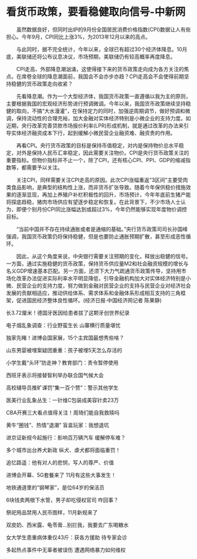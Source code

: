 # 看货币政策，要看稳健取向信号-中新网

　　虽然数据良好，但同时出炉的9月份全国居民消费价格指数(CPI)数据让人有些担心。今年9月，CPI同比上涨3%，为2013年12月以来的高点。

　　与此同时，据不完全统计，今年以来，全球已有超过30个经济体降息。10月底，美联储还将公布议息决议，市场预期，美联储仍有较高概率再度降息。

　　CPI走高、外部降息潮汹涌，这使得接下来的货币政策走向成为各方关注的焦点。在席卷全球的降息潮面前，我国会不会亦步亦趋？CPI走高会不会使得前期坚持稳健的货币政策走向收紧？

　　先看降息潮。作为一个大型经济体，我国货币政策一直遵循以我为主的原则，主要根据我国的宏观经济形势进行预调微调。今年以来，我国货币政策继续坚持稳健的取向，不搞“大水漫灌”，在保持定力的同时，加强逆周期调节，做好预调和微调，保持流动性的合理充裕，加大金融对实体经济特别是小微企业的支持力度。如近期，央行改革完善贷款市场报价利率(LPR)形成机制，就是通过改革的办法来引导实体经济融资成本下行，起到缓解小微民营企业融资难、融资贵的作用。

　　再看CPI。央行货币政策的目标是保持币值稳定，对内是保持物价总水平稳定，对外是保持人民币汇率稳定，因此需要关注物价。CPI是央行货币政策关注的重要指标。但物价指标并不止一个，除了CPI，还有核心CPI、PPI、GDP的缩减指数等，都需要予以关注。

　　关注CPI，同样需要关注CPI走高的原因。此次CPI涨幅重返“3区间”主要受肉类食品影响，是典型的结构性上涨，而非货币扩张导致。随着今年保供稳价措施效果的逐渐显现，再加上养殖户补栏积极性的回升，市场预计，今年年底前生猪产能将探底趋稳，猪肉市场供应有望逐步稳定和恢复。在此背景下，不少市场人士认为，即便个别月份CPI同比涨幅达到或超过3%，今年仍然能够实现年度物价调控目标。

　　“当前中国并不存在持续通胀或者是通缩的基础。”央行货币政策司司长孙国峰强调，我国货币政策仍将保持稳健，但是也要防止通胀预期扩散，甚至形成恶性循环。

　　因此，从这个角度来说，中央银行需要关注预期的变化，释放出稳健的信号。一方面，通过实施稳健的货币政策，保持货币供应量M2和社会融资规模的增长与名义GDP增速基本匹配。另一方面，还须下大力气疏通货币政策传导，坚持用市场化改革办法促进实际利率水平明显降低，引导金融机构加大对实体经济特别是小微、民营企业的支持力度，努力做到金融对民营企业的支持与民营企业对经济社会发展的贡献相适应，推动供给体系、需求体系和金融体系形成相互支持的三角框架，促进国民经济整体良性循环。(经济日报·中国经济网记者 陈果静)

长3.72厘米！德国牙医因给患者拔了这颗牙创世界纪录

电子烟乱象调查：行业野蛮生长 山寨横行质量堪忧

独家先睹！进博会国家展，15个主宾国最想秀些啥？  

山东男婴被埋案疑团重重：孩子被埋5天怎么存活的

小学生戴“头环”防走神？教育部门：责令暂停使用

西班牙表示将接替智利举办联合国气候大会

高校辅导员推旷课罚“集一百个赞”：警示其他学生

医美行业乱象丛生：一针维C包装成美容针卖23万

CBA开赛三大看点值得关注！周琦们能自我救赎吗

黄牛“圈钱”、热情“退潮” 盲盒玩家：我想退坑

进京证新规今起施行：影响百万辆汽车 缓解停车难？

多个城市出台养犬新政 纵犬、虐犬都将面临重罚！

追忆路遥：他有对人的悲悯，写人的尊严、价值

进博会开幕、5G套餐来了 11月有这些大事发生！

地铁通道里的“钢琴家”，是位64岁的保洁员

6块钱卖两根下水管，男子却吃侵权官司 咋回事？

祭祀用品禁用人民币图样，11月新规来了

双皮奶、西米露、龟苓膏…别拦我，我要去广东喝糖水

女大学生患重病体重仅43斤：获各方援助 待专家会诊

多起热点事件中无辜者被误伤 遭遇网络暴力如何维权
